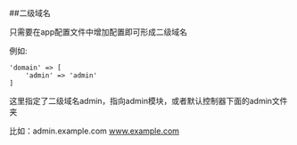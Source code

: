##二级域名

只需要在app配置文件中增加配置即可形成二级域名

例如:

    'domain' => [
        'admin' => 'admin'
    ]

这里指定了二级域名admin，指向admin模块，或者默认控制器下面的admin文件夹

比如：admin.example.com    www.example.com